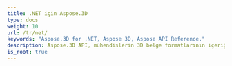 ```yaml
---
title: .NET için Aspose.3D
type: docs
weight: 10
url: /tr/net/
keywords: "Aspose.3D for .NET, Aspose 3D, Aspose API Reference."
description: Aspose.3D API, mühendislerin 3D belge formatlarının içeriğini okumasına, dönüştürmesine, oluşturmasına, değiştirmesine ve kontrol etmesine olanak tanır.
is_root: true
---
```

